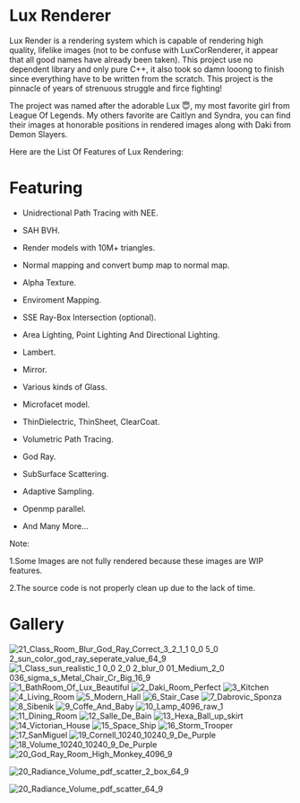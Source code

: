 # Lux Renderer
Lux Render is a rendering system which is capable of rendering high quality, lifelike images (not to be confuse with LuxCorRenderer, it appear that all good names have already been taken). This project use no dependent library and only pure C++, it also took so damn looong to finish since everything have to be written from the scratch. This project is the pinnacle of years of strenuous struggle and firce fighting!

The project was named after the adorable Lux :innocent:, my most favorite girl from League Of Legends. My others favorite are Caitlyn and Syndra, you can find their images at honorable positions in rendered images along with Daki from Demon Slayers.

Here are the List Of Features of Lux Rendering:  

# Featuring

- Unidrectional Path Tracing with NEE. 

- SAH BVH. 

- Render models with 10M+ triangles.

- Normal mapping and convert bump map to normal map. 

- Alpha Texture. 

- Enviroment Mapping.

- SSE Ray-Box Intersection (optional). 

- Area Lighting, Point Lighting And Directional Lighting.

- Lambert.

- Mirror.

- Various kinds of Glass.

- Microfacet model. 

- ThinDielectric, ThinSheet, ClearCoat.

- Volumetric Path Tracing.

- God Ray. 

- SubSurface Scattering.

- Adaptive Sampling.

- Openmp parallel. 

- And Many More...

Note: 

1.Some Images are not fully rendered because these images are WIP features.  

2.The source code is not properly clean up due to the lack of time.

# Gallery
![21_Class_Room_Blur_God_Ray_Correct_3_2_1_1 0_0 5_0 2_sun_color_god_ray_seperate_value_64_9](https://user-images.githubusercontent.com/93391908/163158423-c491402f-4f02-4654-84b9-f5ff72e8e412.png)
![1_Class_sun_realistic_1 0_0 2_0 2_blur_0 01_Medium_2_0 036_sigma_s_Metal_Chair_Cr_Big_16_9](https://user-images.githubusercontent.com/93391908/161089555-053aa755-a3ab-4bc7-819d-f849de84deb3.png)
![1_BathRoom_Of_Lux_Beautiful](https://user-images.githubusercontent.com/93391908/139697925-6aff1fc2-f7be-40db-8094-2f34e8012153.png)
![2_Daki_Room_Perfect](https://user-images.githubusercontent.com/93391908/139697946-10ce7605-184f-4e3c-bd74-d96c0892d9b3.png)
![3_Kitchen](https://user-images.githubusercontent.com/93391908/139697958-f27cada7-e722-49c3-982f-f525519627ab.png)
![4_Living_Room](https://user-images.githubusercontent.com/93391908/139697968-1b58c9a8-23c6-4f05-8c17-98462f113527.png)
![5_Modern_Hall](https://user-images.githubusercontent.com/93391908/139697972-f1f8aa43-1026-49f7-972c-a131d47af297.png)
![6_Stair_Case](https://user-images.githubusercontent.com/93391908/139697984-98a2a036-d54d-49ee-8715-0a7a65f7553e.png)
![7_Dabrovic_Sponza](https://user-images.githubusercontent.com/93391908/139698000-bb29be2b-0523-4322-afca-bc40d7801eca.png)
![8_Sibenik](https://user-images.githubusercontent.com/93391908/139698009-d04cb3ef-7493-4888-8715-a1aa5f3df962.png)
![9_Coffe_And_Baby](https://user-images.githubusercontent.com/93391908/139698025-478f8e72-e3e1-43b1-a636-83a6a5aa9ff5.png)
![10_Lamp_4096_raw_1](https://user-images.githubusercontent.com/93391908/159626448-62a35c1c-8b90-426c-bbe2-e4870b5d2778.png)
![11_Dining_Room](https://user-images.githubusercontent.com/93391908/139698049-10be903b-7828-4c18-90a7-07caba9cea44.png)
![12_Salle_De_Bain](https://user-images.githubusercontent.com/93391908/139698060-f25551d2-b31d-4f02-94ed-b7a2bee77156.png)
![13_Hexa_Ball_up_skirt](https://user-images.githubusercontent.com/93391908/139698075-e4ad551a-615c-437d-b517-1f20374e1db8.png)
![14_Victorian_House](https://user-images.githubusercontent.com/93391908/139698085-6b07ca18-b1ce-4986-b668-f18949145606.png)
![15_Space_Ship](https://user-images.githubusercontent.com/93391908/139698089-7443c196-459c-4e95-a1d1-fc44d97ca02d.png)
![16_Storm_Trooper](https://user-images.githubusercontent.com/93391908/139698105-9e204194-5513-4295-b994-f710a48b7de9.png)
![17_SanMiguel](https://user-images.githubusercontent.com/93391908/139698111-c70cb423-5ea7-49b9-a7fc-4c6bcb24cdf3.png)
![19_Cornell_10240_10240_9_De_Purple](https://user-images.githubusercontent.com/93391908/163311533-acc0815b-b2f3-4d9d-b231-f54ab98f031a.png)
![18_Volume_10240_10240_9_De_Purple](https://user-images.githubusercontent.com/93391908/159660431-f1388640-a1ab-4450-9c29-213ab5ecf271.png)
![20_God_Ray_Room_High_Monkey_4096_9](https://user-images.githubusercontent.com/93391908/163350301-7e3dd60a-8b77-4887-b3f9-68284f5030fb.png)

![20_Radiance_Volume_pdf_scatter_2_box_64_9](https://user-images.githubusercontent.com/93391908/163578689-fe7c3aca-e769-4090-a78e-ce3b62538ca4.png)

![20_Radiance_Volume_pdf_scatter_64_9](https://user-images.githubusercontent.com/93391908/163578700-41fda0aa-6b61-4179-be76-a0123f1c7365.png)

